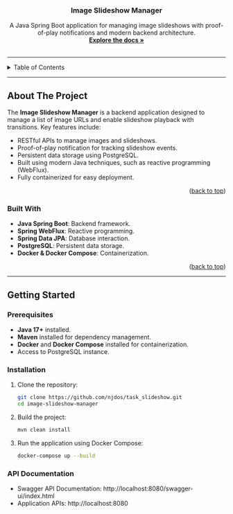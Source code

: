 <div align="center">
  <h3 align="center">Image Slideshow Manager</h3>
  <p align="center">
    A Java Spring Boot application for managing image slideshows with proof-of-play notifications and modern backend architecture.
    <br />
    <a href="#about-the-project"><strong>Explore the docs »</strong></a>
    <br />
    <br />
  </p>
</div>

---

<details>
  <summary>Table of Contents</summary>
  <ol>
    <li><a href="#about-the-project">About The Project</a>
      <ul>
        <li><a href="#built-with">Built With</a></li>
      </ul>
    </li>
    <li><a href="#getting-started">Getting Started</a>
      <ul>
        <li><a href="#prerequisites">Prerequisites</a></li>
        <li><a href="#installation">Installation</a></li>
      </ul>
    </li>
    <li><a href="#api-documentation">API Documentation</a></li>
    <li><a href="#usage">Usage</a></li>
    <li><a href="#roadmap">Roadmap</a></li>
    <li><a href="#contributing">Contributing</a></li>
    <li><a href="#license">License</a></li>
    <li><a href="#contact">Contact</a></li>
  </ol>
</details>

---

## About The Project

The **Image Slideshow Manager** is a backend application designed to manage a list of image URLs and enable slideshow playback with transitions. Key features include:

- RESTful APIs to manage images and slideshows.
- Proof-of-play notification for tracking slideshow events.
- Persistent data storage using PostgreSQL.
- Built using modern Java techniques, such as reactive programming (WebFlux).
- Fully containerized for easy deployment.

<p align="right">(<a href="#top">back to top</a>)</p>

### Built With

- **Java Spring Boot**: Backend framework.
- **Spring WebFlux**: Reactive programming.
- **Spring Data JPA**: Database interaction.
- **PostgreSQL**: Persistent data storage.
- **Docker & Docker Compose**: Containerization.

<p align="right">(<a href="#top">back to top</a>)</p>

---

## Getting Started

### Prerequisites

- **Java 17+** installed.
- **Maven** installed for dependency management.
- **Docker** and **Docker Compose** installed for containerization.
- Access to PostgreSQL instance.

### Installation

1. Clone the repository:
   ```sh
   git clone https://github.com/njdos/task_slideshow.git
   cd image-slideshow-manager
   ```

2. Build the project:
   ```sh
   mvn clean install
   ```

3. Run the application using Docker Compose:
   ```sh
   docker-compose up --build
   ```

### API Documentation

* Swagger API Documentation: http://localhost:8080/swagger-ui/index.html
* Application APIs: http://localhost:8080


